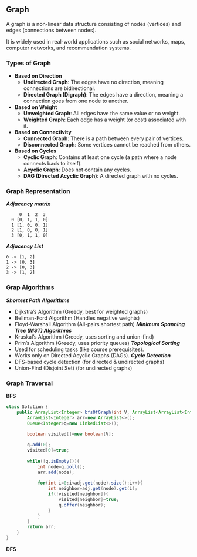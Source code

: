 ## Graph

A graph is a non-linear data structure consisting of nodes (vertices) and edges (connections between nodes). 

It is widely used in real-world applications such as social networks, maps, computer networks, and recommendation systems.

### Types of Graph

 - **Based on Direction**
     - **Undirected Graph**: The edges have no direction, meaning connections are bidirectional.
     -  **Directed Graph (Digraph)**: The edges have a direction, meaning a connection goes from one node to another.
 - **Based on Weight**
     - **Unweighted Graph**: All edges have the same value or no weight.
     - **Weighted Graph**: Each edge has a weight (or cost) associated with it.
  - **Based on Connectivity**
     - **Connected Graph**: There is a path between every pair of vertices.
     - **Disconnected Graph**: Some vertices cannot be reached from others.
  - **Based on Cycles**
     - **Cyclic Graph**: Contains at least one cycle (a path where a node connects back to itself).
     - **Acyclic Graph**: Does not contain any cycles.
     - **DAG (Directed Acyclic Graph)**: A directed graph with no cycles.
   
  ### Graph Representation

***Adjacency matrix***

```
     0  1  2  3
  0 [0, 1, 1, 0]
  1 [1, 0, 0, 1]
  2 [1, 0, 0, 1]
  3 [0, 1, 1, 0]

```

***Adjacency List***

```
0 -> [1, 2]
1 -> [0, 3]
2 -> [0, 3]
3 -> [1, 2]

```


### Grap Algorithms

***Shortest Path Algorithms***
- Dijkstra’s Algorithm (Greedy, best for weighted graphs)
- Bellman-Ford Algorithm (Handles negative weights)
- Floyd-Warshall Algorithm (All-pairs shortest path)
***Minimum Spanning Tree (MST) Algorithms***
- Kruskal’s Algorithm (Greedy, uses sorting and union-find)
- Prim’s Algorithm (Greedy, uses priority queues)
***Topological Sorting***
- Used for scheduling tasks (like course prerequisites).
- Works only on Directed Acyclic Graphs (DAGs).
***Cycle Detection***
- DFS-based cycle detection (for directed & undirected graphs)
- Union-Find (Disjoint Set) (for undirected graphs)


### Graph Traversal

**BFS**

```java
class Solution {
    public ArrayList<Integer> bfsOfGraph(int V, ArrayList<ArrayList<Integer>> adj) {
        ArrayList<Integer> arr=new ArrayList<>();
        Queue<Integer>q=new LinkedList<>();

        boolean visited[]=new boolean[V];
        
        q.add(0);
        visited[0]=true;
        
        while(!q.isEmpty()){
            int node=q.poll();
            arr.add(node);
            
            for(int i=0;i<adj.get(node).size();i++){
                int neighbor=adj.get(node).get(i);
                if(!visited[neighbor]){
                    visited[neighbor]=true;
                    q.offer(neighbor);
                }
            }
        }
        return arr;
    }
}
```

**DFS**

```java



